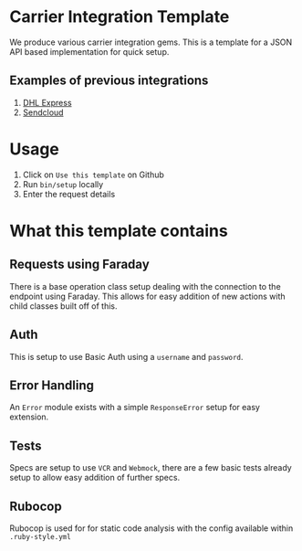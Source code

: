 # Carrier Integration Template

We produce various carrier integration gems. This is a template for a JSON API based implementation for quick setup.

## Examples of previous integrations

1. [DHL Express](https://github.com/BloomAndWild/dhl_express)
1. [Sendcloud](https://github.com/BloomAndWild/sendcloud)

# Usage

1. Click on `Use this template` on Github
1. Run `bin/setup` locally
1. Enter the request details

# What this template contains

## Requests using Faraday

There is a base operation class setup dealing with the connection to the endpoint using Faraday. This allows for easy addition of new actions with child classes built off of this.

## Auth

This is setup to use Basic Auth using a `username` and `password`.

## Error Handling

An `Error` module exists with a simple `ResponseError` setup for easy extension.

## Tests

Specs are setup to use `VCR` and `Webmock`, there are a few basic tests already setup to allow easy addition of further specs.

## Rubocop

Rubocop is used for for static code analysis with the config available within `.ruby-style.yml`


